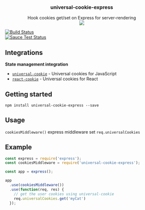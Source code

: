 <h3 align="center">
  universal-cookie-express
</h3>

<p align="center">
  Hook cookies get/set on Express for server-rendering<br />
  <a href="https://badge.fury.io/js/universal-cookie-express"><img src="https://badge.fury.io/js/universal-cookie-express.svg" /></a>
</p>

[![Build Status](https://travis-ci.org/reactivestack/cookies.svg?branch=master)](https://travis-ci.org/reactivestack/cookies)
<br />
[![Sauce Test Status](https://saucelabs.com/browser-matrix/coookies.svg)](https://saucelabs.com/u/coookies)

## Integrations
**State management integration**
 - [`universal-cookie`](https://www.npmjs.com/package/universal-cookie) - Universal cookies for JavaScript
 - [`react-cookie`](https://www.npmjs.com/package/react-cookie) - Universal cookies for React

## Getting started

`npm install universal-cookie-express --save`

## Usage
`cookiesMiddleware()` express middleware set `req.universalCookies`

## Example

```js
const express = require('express');
const cookiesMiddleware = require('universal-cookie-express');

const app = express();

app
  .use(cookiesMiddleware())
  .use(function(req, res) {
    // get the user cookies using universal-cookie
    req.universalCookies.get('myCat')
  });
```
